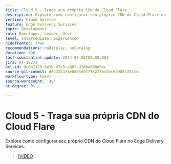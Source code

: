 ```yaml
---
title: Cloud 5 - Traga sua própria CDN do Cloud Flare
description: Explore como configurar seu próprio CDN do Cloud Flare no Edge Delivery Services.
version: Cloud Service
feature: Edge Delivery Services
topic: Development
role: Developer, Leader, User
level: Intermediate, Experienced
hidefromtoc: true
recommendations: noDisplay, noCatalog
duration: 490
last-substantial-update: 2024-04-05T00:00:00Z
jira: KT-15271
exl-id: dc841125-641b-47c0-a88f-d166a088e0ec
source-git-commit: d62332374e8885e077f8227bcdec6a908c782ccc
workflow-type: tm+mt
source-wordcount: '38'
ht-degree: 0%

---
```


# Cloud 5 - Traga sua própria CDN do Cloud Flare

Explore como configurar seu próprio CDN do Cloud Flare no Edge Delivery Services.

>[!VIDEO](https://video.tv.adobe.com/v/3428100/?quality=12&learn=on)

